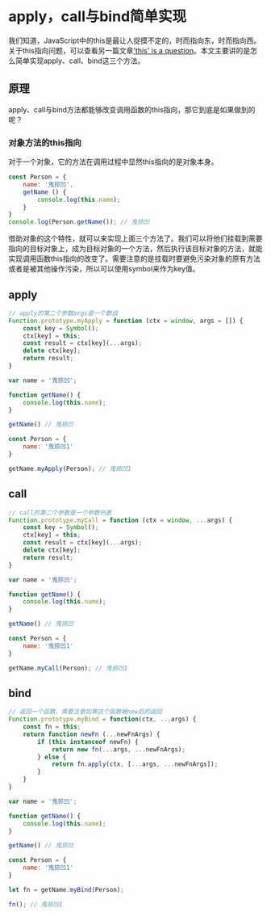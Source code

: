 # apply，call与bind简单实现

我们知道，JavaScript中的this是最让人捉摸不定的，时而指向东，时而指向西。关于this指向问题，可以查看另一篇文章['this' is a question](https://juejin.im/post/5b2df8226fb9a00e35683984)。本文主要讲的是怎么简单实现apply、call、bind这三个方法。


## 原理

apply、call与bind方法都能够改变调用函数的this指向，那它到底是如果做到的呢？

### 对象方法的this指向

对于一个对象，它的方法在调用过程中显然this指向的是对象本身。

```js
const Person = {
    name: '鬼掠凹',
    getName () {
        console.log(this.name);
    }
}
console.log(Person.getName()); // 鬼掠凹
```

借助对象的这个特性，就可以来实现上面三个方法了。我们可以将他们挂载到需要指向的目标对象上，成为目标对象的一个方法，然后执行该目标对象的方法，就能实现调用函数this指向的改变了。需要注意的是挂载时要避免污染对象的原有方法或者是被其他操作污染，所以可以使用symbol来作为key值。


## apply

```js
// apply的第二个参数args是一个数组
Function.prototype.myApply = function (ctx = window, args = []) {
    const key = Symbol();
    ctx[key] = this;
    const result = ctx[key](...args);
    delete ctx[key];
    return result;
}

var name = '鬼掠凹';

function getName() {
    console.log(this.name);
}

getName() // 鬼掠凹

const Person = {
    name: '鬼掠凹1'    
}

getName.myApply(Person); // 鬼掠凹1

```

## call

```js
// call的第二个参数是一个参数列表
Function.prototype.myCall = function (ctx = window, ...args) {
    const key = Symbol();
    ctx[key] = this;
    const result = ctx[key](...args);
    delete ctx[key];
    return result;
}

var name = '鬼掠凹';

function getName() {
    console.log(this.name);
}

getName() // 鬼掠凹

const Person = {
    name: '鬼掠凹1'    
}

getName.myCall(Person); // 鬼掠凹1

```

## bind

```js
// 返回一个函数，需要注意如果这个函数被new后的返回
Function.prototype.myBind = function(ctx, ...args) {
    const fn = this;
    return function newFn (...newFnArgs) {
        if (this instanceof newFn) {
            return new fn(...args, ...newFnArgs);
        } else {
            return fn.apply(ctx, [...args, ...newFnArgs]);
        }
    }
}

var name = '鬼掠凹';

function getName() {
    console.log(this.name);
}

getName() // 鬼掠凹

const Person = {
    name: '鬼掠凹1'    
}

let fn = getName.myBind(Person);

fn(); // 鬼掠凹1

```
